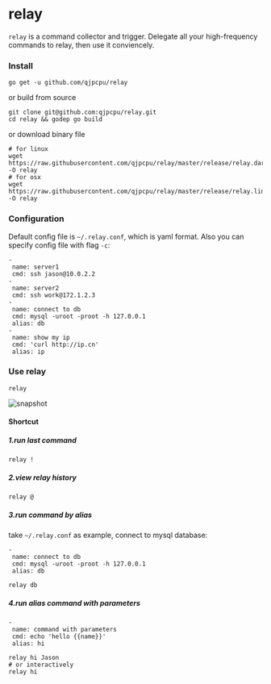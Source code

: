 relay
=====================================

`relay` is a command collector and trigger. Delegate all your high-frequency commands to relay, then use it conviencely.

### Install

```
go get -u github.com/qjpcpu/relay
```

or build from source

```
git clone git@github.com:qjpcpu/relay.git
cd relay && godep go build
```

or download binary file

```
# for linux
wget https://raw.githubusercontent.com/qjpcpu/relay/master/release/relay.darwin -O relay
# for osx
wget https://raw.githubusercontent.com/qjpcpu/relay/master/release/relay.linux -O relay
```

### Configuration

Default config file is `~/.relay.conf`, which is yaml format. Also you can specify config file with flag `-c`:

```
-
 name: server1
 cmd: ssh jason@10.0.2.2
-
 name: server2
 cmd: ssh work@172.1.2.3
-
 name: connect to db
 cmd: mysql -uroot -proot -h 127.0.0.1
 alias: db
-
 name: show my ip
 cmd: 'curl http://ip.cn'
 alias: ip
```

### Use relay

```
relay
```

![snapshot](https://raw.githubusercontent.com/qjpcpu/relay/master/snapshot1.png)


#### Shortcut

##### 1.run last command

```
relay !
```

##### 2.view relay history

```
relay @
```

##### 3.run command by alias

take `~/.relay.conf` as example, connect to mysql database:

```
-
 name: connect to db
 cmd: mysql -uroot -proot -h 127.0.0.1
 alias: db
```

```
relay db
```

##### 4.run alias command with parameters

```
-
 name: command with parameters
 cmd: echo 'hello {{name}}'
 alias: hi
```

```
relay hi Jason
# or interactively
relay hi
```
